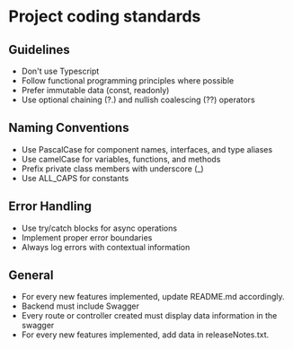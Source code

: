 # Project coding standards

## Guidelines
- Don't use Typescript
- Follow functional programming principles where possible
- Prefer immutable data (const, readonly)
- Use optional chaining (?.) and nullish coalescing (??) operators

## Naming Conventions
- Use PascalCase for component names, interfaces, and type aliases
- Use camelCase for variables, functions, and methods
- Prefix private class members with underscore (_)
- Use ALL_CAPS for constants

## Error Handling
- Use try/catch blocks for async operations
- Implement proper error boundaries
- Always log errors with contextual information

## General
- For every new features implemented, update README.md accordingly.
- Backend must include Swagger
- Every route or controller created must display data information in the swagger
- For every new features implemented, add data in releaseNotes.txt.